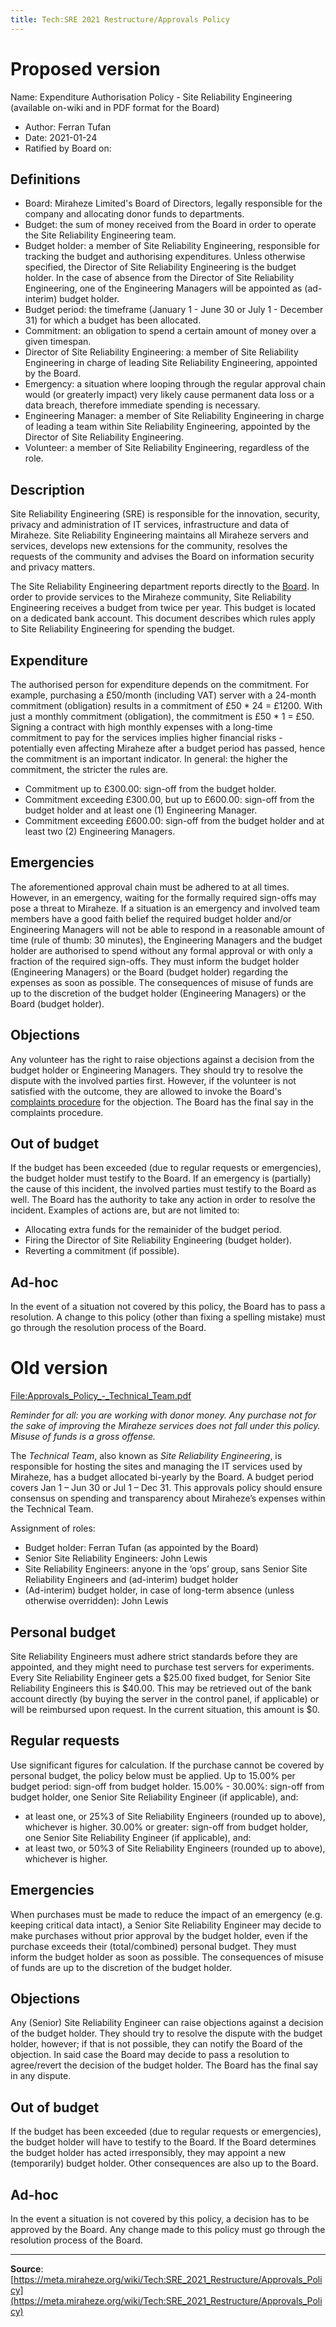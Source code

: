```yaml
---
title: Tech:SRE 2021 Restructure/Approvals Policy
---
```


# Proposed version 

Name: Expenditure Authorisation Policy - Site Reliability Engineering (available on-wiki and in PDF format for the Board)

* Author: Ferran Tufan
* Date: 2021-01-24
* Ratified by Board on: <TBD>

## Definitions 

* Board: Miraheze Limited's Board of Directors, legally responsible for the company and allocating donor funds to departments.
* Budget: the sum of money received from the Board in order to operate the Site Reliability Engineering team.
* Budget holder: a member of Site Reliability Engineering, responsible for tracking the budget and authorising expenditures. Unless otherwise specified, the Director of Site Reliability Engineering is the budget holder. In the case of absence from the Director of Site Reliability Engineering, one of the Engineering Managers will be appointed as (ad-interim) budget holder.
* Budget period: the timeframe (January 1 - June 30 or July 1 - December 31) for which a budget has been allocated.
* Commitment: an obligation to spend a certain amount of money over a given timespan.
* Director of Site Reliability Engineering: a member of Site Reliability Engineering in charge of leading Site Reliability Engineering, appointed by the Board.
* Emergency: a situation where looping through the regular approval chain would (or greaterly impact) very likely cause permanent data loss or a data breach, therefore immediate spending is necessary.
* Engineering Manager: a member of Site Reliability Engineering in charge of leading a team within Site Reliability Engineering, appointed by the Director of Site Reliability Engineering.
* Volunteer: a member of Site Reliability Engineering, regardless of the role.

## Description 

Site Reliability Engineering (SRE) is responsible for the innovation, security, privacy and administration of IT services, infrastructure and data of Miraheze. Site Reliability Engineering maintains all Miraheze servers and services, develops new extensions for the community, resolves the requests of the community and advises the Board on information security and privacy matters.

The Site Reliability Engineering department reports directly to the [Board](https://meta.miraheze.org/wiki/Board). In order to provide services to the Miraheze community, Site Reliability Engineering receives a budget from twice per year. This budget is located on a dedicated bank account. This document describes which rules apply to Site Reliability Engineering for spending the budget.

## Expenditure 

The authorised person for expenditure depends on the commitment. For example, purchasing a £50/month (including VAT) server with a 24-month commitment (obligation) results in a commitment of £50 * 24 = £1200. With just a monthly commitment (obligation), the commitment is £50 * 1 = £50. Signing a contract with high monthly expenses with a long-time commitment to pay for the services implies higher financial risks - potentially even affecting Miraheze after a budget period has passed, hence the commitment is an important indicator. In general: the higher the commitment, the stricter the rules are.

* Commitment up to £300.00: sign-off from the budget holder.
* Commitment exceeding £300.00, but up to £600.00: sign-off from the budget holder and at least one (1) Engineering Manager.
* Commitment exceeding £600.00: sign-off from the budget holder and at least two (2) Engineering Managers.

## Emergencies 

The aforementioned approval chain must be adhered to at all times. However, in an emergency, waiting for the formally required sign-offs may pose a threat to Miraheze. If a situation is an emergency and involved team members have a good faith belief the required budget holder and/or Engineering Managers will not be able to respond in a reasonable amount of time (rule of thumb: 30 minutes), the Engineering Managers and the budget holder are authorised to spend without any formal approval or with only a fraction of the required sign-offs. They must inform the budget holder (Engineering Managers) or the Board (budget holder) regarding the expenses as soon as possible. The consequences of misuse of funds are up to the discretion of the budget holder (Engineering Managers) or the Board (budget holder).

## Objections 

Any volunteer has the right to raise objections against a decision from the budget holder or Engineering Managers. They should try to resolve the dispute with the involved parties first. However, if the volunteer is not satisfied with the outcome, they are allowed to invoke the Board's [complaints procedure](https://meta.miraheze.org/wiki/File:Miraheze-Complaints-Procedure.pdf) for the objection. The Board has the final say in the complaints procedure.

## Out of budget 

If the budget has been exceeded (due to regular requests or emergencies), the budget holder must testify to the Board. If an emergency is (partially) the cause of this incident, the involved parties must testify to the Board as well. The Board has the authority to take any action in order to resolve the incident. Examples of actions are, but are not limited to:
* Allocating extra funds for the remainider of the budget period.
* Firing the Director of Site Reliability Engineering (budget holder).
* Reverting a commitment (if possible).

## Ad-hoc 

In the event of a situation not covered by this policy, the Board has to pass a resolution. A change to this policy (other than fixing a spelling mistake) must go through the resolution process of the Board.

# Old version 

[File:Approvals_Policy_-_Technical_Team.pdf](https://meta.miraheze.org/wiki/File:Approvals_Policy_-_Technical_Team.pdf)

*Reminder for all: you are working with donor money. Any purchase not for the sake of improving the Miraheze services does not fall under this policy. Misuse of funds is a gross offense.*

The *Technical Team*, also known as *Site Reliability Engineering*, is responsible for hosting the sites and managing the IT services used by Miraheze, has a budget allocated bi-yearly by the Board. A budget period covers Jan 1 – Jun 30 or Jul 1 – Dec 31. This approvals policy should ensure consensus on spending and transparency about Miraheze’s expenses within the Technical Team.

Assignment of roles:
* Budget holder: Ferran Tufan (as appointed by the Board)
* Senior Site Reliability Engineers: John Lewis
* Site Reliability Engineers: anyone in the ‘ops’ group, sans Senior Site Reliability Engineers and
(ad-interim) budget holder
* (Ad-interim) budget holder, in case of long-term absence (unless otherwise overridden): John
Lewis

## Personal budget 

Site Reliability Engineers must adhere strict standards before they are appointed, and they might need to purchase test servers for experiments. Every Site Reliability Engineer gets a $25.00 fixed budget, for Senior Site Reliability Engineers this is $40.00. This may be retrieved out of the bank account directly (by buying the server in the control panel, if applicable) or will be reimbursed upon request. In the current situation, this amount is $0.

## Regular requests 

Use significant figures for calculation.
If the purchase cannot be covered by personal budget, the policy below must be applied.
Up to 15.00% per budget period: sign-off from budget holder.
15.00% - 30.00%: sign-off from budget holder, one Senior Site Reliability Engineer (if applicable), and:
* at least one, or 25%3 of Site Reliability Engineers (rounded up to above), whichever is higher.
30.00% or greater: sign-off from budget holder, one Senior Site Reliability Engineer (if applicable),
and:
* at least two, or 50%3 of Site Reliability Engineers (rounded up to above), whichever is higher.

## Emergencies 

When purchases must be made to reduce the impact of an emergency (e.g. keeping critical data intact), a Senior Site Reliability Engineer may decide to make purchases without prior approval by the budget holder, even if the purchase exceeds their (total/combined) personal budget. They must inform the budget holder as soon as possible. The consequences of misuse of funds are up to the discretion of the budget holder.

## Objections 

Any (Senior) Site Reliability Engineer can raise objections against a decision of the budget holder. They should try to resolve the dispute with the budget holder, however; if that is not possible, they can notify the Board of the objection. In said case the Board may decide to pass a resolution to agree/revert the decision of the budget holder. The Board has the final say in any dispute.

## Out of budget 

If the budget has been exceeded (due to regular requests or emergencies), the budget holder will have to testify to the Board. If the Board determines the budget holder has acted irresponsibly, they may appoint a new (temporarily) budget holder. Other consequences are also up to the Board.

## Ad-hoc 

In the event a situation is not covered by this policy, a decision has to be approved by the Board. Any change made to this policy must go through the resolution process of the Board.

----
**Source**: [https://meta.miraheze.org/wiki/Tech:SRE_2021_Restructure/Approvals_Policy](https://meta.miraheze.org/wiki/Tech:SRE_2021_Restructure/Approvals_Policy)